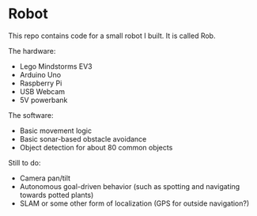 # Robot

This repo contains code for a small robot I built. It is called Rob. 

The hardware:
- Lego Mindstorms EV3
- Arduino Uno
- Raspberry Pi
- USB Webcam
- 5V powerbank

The software:
- Basic movement logic
- Basic sonar-based obstacle avoidance
- Object detection for about 80 common objects

Still to do:
- Camera pan/tilt
- Autonomous goal-driven behavior (such as spotting and navigating towards potted plants)
- SLAM or some other form of localization (GPS for outside navigation?)